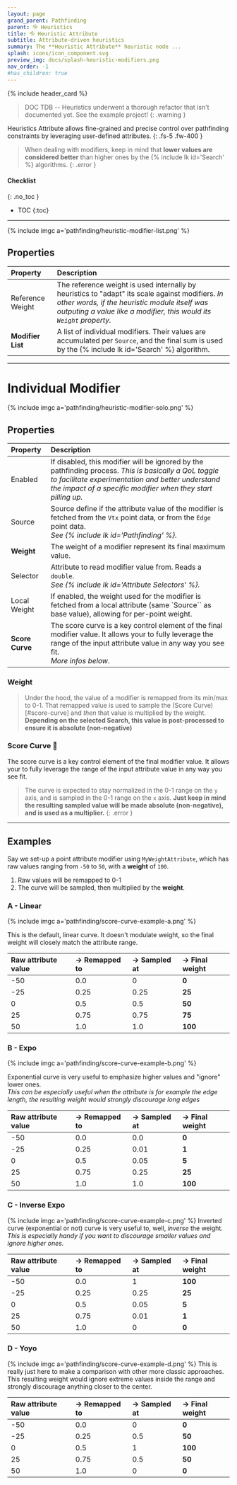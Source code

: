 ```yaml
---
layout: page
grand_parent: Pathfinding
parent: 🝰 Heuristics
title: 🝰 Heuristic Attribute
subtitle: Attribute-driven heuristics
summary: The **Heuristic Attribute** heuristic node ...
splash: icons/icon_component.svg
preview_img: docs/splash-heuristic-modifiers.png
nav_order: -1
#has_children: true
---
```


{% include header_card %}

> DOC TDB -- Heuristics underwent a thorough refactor that isn't documented yet. See the example project!
{: .warning }

Heuristics Attribute allows fine-grained and precise control over pathfinding constraints by leveraging user-defined attributes.
{: .fs-5 .fw-400 } 

>When dealing with modifiers, keep in mind that **lower values are considered better** than higher ones by the {% include lk id='Search' %} algorithms.
{: .error }

#### Checklist
{: .no_toc }
- TOC
{:toc}

---

{% include imgc a='pathfinding/heuristic-modifier-list.png' %} 

## Properties

| Property       | Description          |
|:-------------|:------------------|
| Reference Weight           | The reference weight is used internally by heuristics to "adapt" its scale against modifiers. *In other words, if the heuristic module itself was outputing a value like a modifier, this would its `Weight` property.*  |
| **Modifier List**           | A list of individual modifiers. Their values are accumulated per `Source`, and the final sum is used by the {% include lk id='Search' %} algorithm. |

---
# Individual Modifier

{% include imgc a='pathfinding/heuristic-modifier-solo.png' %} 

## Properties

| Property       | Description          |
|:-------------|:------------------|
| Enabled           | If disabled, this modifier will be ignored by the pathfinding process. *This is basically a QoL toggle to facilitate experimentation and better understand the impact of a specific modifier when they start pilling up.*  |
| Source           | Source define if the attribute value of the modifier is fetched from the `Vtx` point data, or from the `Edge` point data.<br>*See {% include lk id='Pathfinding' %}.* |
| **Weight**          | The weight of a modifier represent its final maximum value. |
| Selector          | Attribute to read modifier value from. Reads a `double`.<br>*See {% include lk id='Attribute Selectors' %}.* |
| Local Weight          | If enabled, the weight used for the modifier is fetched from a local attribute (same `Source`` as base value), allowing for per-point weight. |
| **Score Curve**         | The score curve is a key control element of the final modifier value. It allows your to fully leverage the range of the input attribute value in any way you see fit.<br>*More infos below.* |

### Weight

>Under the hood, the value of a modifier is remapped from its min/max to 0-1. That remapped value is used to sample the (Score Curve)[#score-curve] and *then* that value is multiplied by the weight. 
>**Depending on the selected Search, this value is post-processed to ensure it is absolute (non-negative)**

### Score Curve 📌
The score curve is a key control element of the final modifier value. It allows your to fully leverage the range of the input attribute value in any way you see fit.

>The curve is expected to stay normalized in the 0-1 range on the `y` axis, and is sampled in the 0-1 range on the `x` axis. **Just keep in mind the resulting sampled value will be made absolute (non-negative), and is used as a multiplier.**
{: .error }

---
## Examples

Say we set-up a point attribute modifier using `MyWeightAttribute`, which has raw values ranging from `-50` to `50`, with a **weight** of `100`.
1. Raw values will be remapped to 0-1
2. The curve will be sampled, then multiplied by the **weight**.

### A - Linear
{% include imgc a='pathfinding/score-curve-example-a.png' %}

This is the default, linear curve. It doesn't modulate weight, so the final weight will closely match the attribute range.

| Raw attribute value       | → Remapped to | → Sampled at | → Final weight |
|:-------------|:------------------|:------------------|:------------------|
| -50           | 0.0  | 0|**0**|
| -25           | 0.25 | 0.25|**25**|
| 0          | 0.5 | 0.5 |**50**|
| 25          | 0.75 | 0.75 |**75**|
| 50          | 1.0 | 1.0 |**100**|

### B - Expo
{% include imgc a='pathfinding/score-curve-example-b.png' %}

Exponential curve is very useful to emphasize higher values and "ignore" lower ones.  
*This can be especially useful when the attribute is for example the edge length, the resulting weight would strongly discourage long edges*

| Raw attribute value       | → Remapped to | → Sampled at | → Final weight |
|:-------------|:------------------|:------------------|:------------------|
| -50           | 0.0  |0.0|**0**|
| -25           | 0.25 |0.01|**1**|
| 0          | 0.5 |0.05|**5**|
| 25          | 0.75 |0.25|**25**|
| 50          | 1.0 |1.0|**100**|

### C - Inverse Expo
{% include imgc a='pathfinding/score-curve-example-c.png' %}
Inverted curve (exponential or not) curve is very useful to, well, *inverse* the weight.
*This is especially handy if you want to discourage smaller values and ignore higher ones.*

| Raw attribute value       | → Remapped to | → Sampled at | → Final weight |
|:-------------|:------------------|:------------------|:------------------|
| -50           | 0.0  |1|**100**|
| -25           | 0.25 |0.25|**25**|
| 0          | 0.5 |0.05|**5**|
| 25          | 0.75 |0.01|**1**|
| 50          | 1.0 |0|**0**|

### D - Yoyo
{% include imgc a='pathfinding/score-curve-example-d.png' %}
This is really just here to make a comparison with other more classic approaches. This resulting weight would ignore extreme values inside the range and strongly discourage anything closer to the center.

| Raw attribute value       | → Remapped to | → Sampled at | → Final weight |
|:-------------|:------------------|:------------------|:------------------|
| -50           | 0.0  |0|**0**|
| -25           | 0.25 |0.5|**50**|
| 0          | 0.5 |1|**100**|
| 25          | 0.75 |0.5|**50**|
| 50          | 1.0 |0|**0**|
